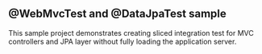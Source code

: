 <p><h2> @WebMvcTest and @DataJpaTest sample</h2> 
This sample project demonstrates creating sliced integration test for MVC controllers and JPA layer without fully loading the application server.</p> 
